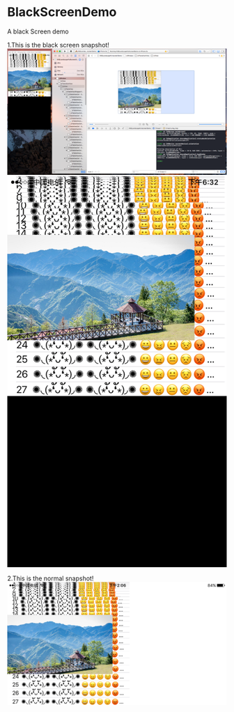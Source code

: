 # BlackScreenDemo
A black Screen demo

1.This is the black screen snapshot!
![](https://github.com/wave113/BlackScreenDemo/blob/master/%E5%B1%8F%E5%B9%95%E5%BF%AB%E7%85%A7%202017-05-12%20%E4%B8%8B%E5%8D%885.09.37.png?raw=true)
![](https://github.com/wave113/BlackScreenDemo/blob/master/BlackScreen.PNG?raw=true)

2.This is the normal snapshot!
![](https://github.com/wave113/BlackScreenDemo/blob/master/NormalSnapshot.png?raw=true)
